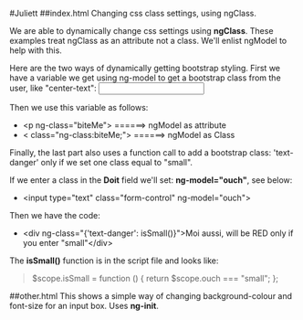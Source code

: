 #Juliett
##index.html
Changing css class settings, using ngClass.

We are able to dynamically change css settings using **ngClass**. These examples treat ngClass as an attribute not a class. We'll enlist ngModel to help with this.

Here are the two ways of dynamically getting bootstrap styling. First we have a variable we get using ng-model to get a bootstrap class from the user, like "center-text": <input type="text" ng-model="biteMe">

Then we use this variable as follows:

* &lt;p ng-class="biteMe"> ======> ngModel as attribute
* &lt; class="ng-class:biteMe;"> ======> ngModel as Class

Finally, the last part also uses a function call to add a bootstrap class: 'text-danger' only if we set one class equal to "small".

If we enter a class in the **Doit** field we'll set: **ng-model="ouch"**, see below:

* &lt;input type="text" class="form-control" ng-model="ouch">

Then we have the code:

* &lt;div ng-class="{'text-danger': isSmall()}">Moi aussi, will be RED only if you enter "small"&lt;/div>

The **isSmall()** function is in the script file and looks like:

> $scope.isSmall = function () { return $scope.ouch  === "small"; };


##other.html
This shows a simple way of changing background-colour and font-size for an input box. Uses **ng-init**.
